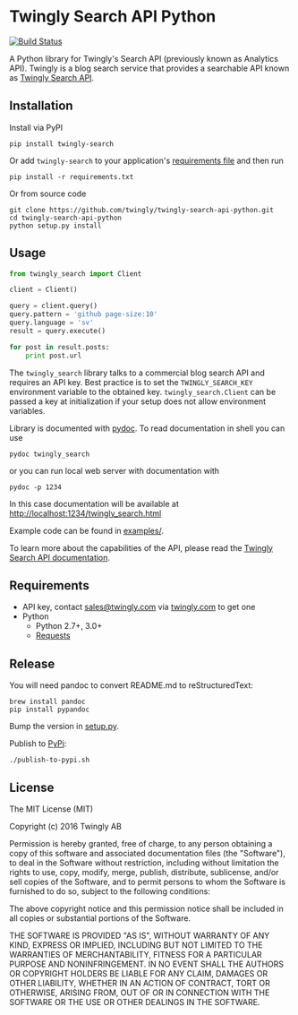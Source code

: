 # Twingly Search API Python

[![Build Status](https://travis-ci.org/twingly/twingly-search-api-python.png?branch=master)](https://travis-ci.org/twingly/twingly-search-api-python)

A Python library for Twingly's Search API (previously known as Analytics API). Twingly is a blog search service that provides a searchable API known as [Twingly Search API](https://developer.twingly.com/resources/search/).

## Installation

Install via PyPI

```shell
pip install twingly-search
```

Or add `twingly-search` to your application's [requirements file](https://pip.pypa.io/en/stable/user_guide/#requirements-files) and then run

```shell
pip install -r requirements.txt
```

Or from source code

```shell
git clone https://github.com/twingly/twingly-search-api-python.git
cd twingly-search-api-python
python setup.py install
```

## Usage

```python
from twingly_search import Client

client = Client()

query = client.query()
query.pattern = 'github page-size:10'
query.language = 'sv'
result = query.execute()

for post in result.posts:
    print post.url
```

The `twingly_search` library talks to a commercial blog search API and requires an API key. Best practice is to set the `TWINGLY_SEARCH_KEY` environment variable to the obtained key. `twingly_search.Client` can be passed a key at initialization if your setup does not allow environment variables.

Library is documented with [pydoc](https://docs.python.org/2/library/pydoc.html). To read documentation in shell you can
use

```shell
pydoc twingly_search
```

or you can run local web server with documentation with

```shell
pydoc -p 1234
```

In this case documentation will be available at [http://localhost:1234/twingly_search.html](http://localhost:1234/twingly_search.html)

Example code can be found in [examples/](examples/).

To learn more about the capabilities of the API, please read the [Twingly Search API documentation](https://developer.twingly.com/resources/search/).

## Requirements

* API key, contact sales@twingly.com via [twingly.com](https://www.twingly.com/try-for-free/) to get one
* Python
  * Python 2.7+, 3.0+
  * [Requests](https://pypi.python.org/pypi/requests)

## Release

You will need pandoc to convert README.md to reStructuredText:

    brew install pandoc
    pip install pypandoc

Bump the version in [setup.py](./setup.py).

Publish to [PyPi]:

    ./publish-to-pypi.sh

[PyPi]: https://pypi.python.org/pypi/twingly-search

## License

The MIT License (MIT)

Copyright (c) 2016 Twingly AB

Permission is hereby granted, free of charge, to any person obtaining a copy of
this software and associated documentation files (the "Software"), to deal in
the Software without restriction, including without limitation the rights to
use, copy, modify, merge, publish, distribute, sublicense, and/or sell copies of
the Software, and to permit persons to whom the Software is furnished to do so,
subject to the following conditions:

The above copyright notice and this permission notice shall be included in all
copies or substantial portions of the Software.

THE SOFTWARE IS PROVIDED "AS IS", WITHOUT WARRANTY OF ANY KIND, EXPRESS OR
IMPLIED, INCLUDING BUT NOT LIMITED TO THE WARRANTIES OF MERCHANTABILITY, FITNESS
FOR A PARTICULAR PURPOSE AND NONINFRINGEMENT. IN NO EVENT SHALL THE AUTHORS OR
COPYRIGHT HOLDERS BE LIABLE FOR ANY CLAIM, DAMAGES OR OTHER LIABILITY, WHETHER
IN AN ACTION OF CONTRACT, TORT OR OTHERWISE, ARISING FROM, OUT OF OR IN
CONNECTION WITH THE SOFTWARE OR THE USE OR OTHER DEALINGS IN THE SOFTWARE.

